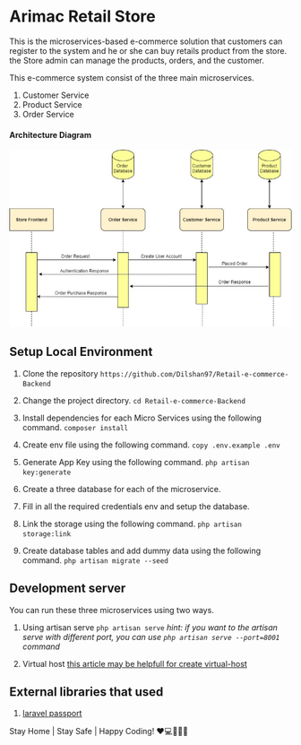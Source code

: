
# Arimac Retail Store

This is the microservices-based e-commerce solution that customers can register to the system and he or she can buy retails product from the store. the Store admin can manage the products, orders, and the customer.

This e-commerce system consist of the three main microservices.

 1. Customer Service
 2. Product Service
 3. Order Service
 
 
#### Architecture Diagram

 ![enter image description here](https://github.com/Dilshan97/Retail-e-commerce-Backend/raw/master/diagram.png)


## Setup Local Environment

 1. Clone the repository 
		 `https://github.com/Dilshan97/Retail-e-commerce-Backend`
 
 2. Change the project directory.
		`cd Retail-e-commerce-Backend`
		
 3. Install dependencies for each Micro Services using the following command.
		`composer install` 
	
 4. Create env file using the following command.
	 `copy .env.example .env`
	 
 5. Generate App Key using the following command.
	 `php artisan key:generate`
	 
 6. Create a three database for each of the microservice.
 
 7. Fill in all the required credentials env and setup the database.
	 
 8. Link the storage  using the following command.
	 `php artisan storage:link`
	
 9. Create database tables and add dummy data using the following command.
	 `php artisan migrate --seed` 
 
		
## Development server

You can run these three microservices using two ways.

 1. Using artisan serve `php artisan serve`
	 *hint: if you want to the artisan serve with different port, you can use `php artisan serve --port=8001` command* 
	
 2. Virtual host [this article may be helpfull for create virtual-host](https://medium.com/@ajtech.mubasheer/configure-a-virtual-host-for-laravel-project-in-xampp-for-windows-10-d3f0068e7e1b)

## External libraries that used

 1. [laravel passport](https://github.com/laravel/passport)

Stay Home | Stay Safe | Happy Coding! ❤️💻👨‍🎓😷
  
